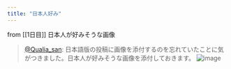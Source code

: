 ```yaml
---
title: "日本人好み"
---
```


from [[1日目]]
日本人が好みそうな画像
> [@Qualia_san](https://twitter.com/Qualia_san/status/1585987007116763137?s=20&t=BSNqAdKCMRuAEt4X6soxQg): 日本語版の投稿に画像を添付するのを忘れていたことに気がつきました。日本人が好みそうな画像を添付しておきます。
> ![image](https://pbs.twimg.com/media/FgKOxO3VUAAed7j.png)

